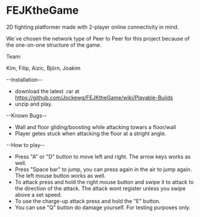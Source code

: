 # FEJKtheGame
2D fighting platformer made with 2-player online connectivity in mind.

We´ve chosen the network type of Peer to Peer for this project because of the one-on-one structure of the game.



Team:

Kim, 
Filip,
Aizic,
Björn,
Joakim

--Installation--

  - download the latest .rar at https://github.com/Jockewg/FEJKtheGame/wiki/Playable-Builds
  - unzip and play.
  
--Known Bugs--

  - Wall and floor gliding/boosting while attacking towars a floor/wall
  - Player getes stuck when attacking the floor at a stright angle.

--How to play--

  - Press "A" or "D" button to move left and right. The arrow keys works as well.
  - Press "Space bar" to jump, you can press again in the air to jump again. The left mouse button works as well.
  - To attack press and hold the right mouse button and swipe it to attack to the direction of the attack. The attack wont register unless you swipe above a set speed.
  - To use the charge-up attack press and hold the "E" button.
  - You can use "Q" button do damage yourself. For testing purposes only.
